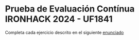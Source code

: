 # Prueba de Evaluación Contínua IRONHACK 2024 - UF1841

Completa cada ejercicio descrito en el siguiente [enunciado](https://docs.google.com/document/d/1G81sbeP0sIwMmW9QurFtqNEt48_KGizCd8cQOZIFjoM/edit?usp=sharing)
